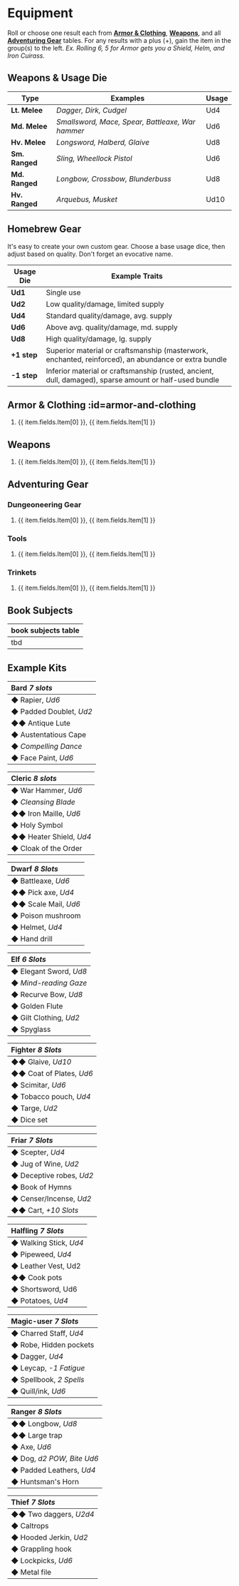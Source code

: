 # Equipment

Roll or choose one result each from [**Armor & Clothing**](#armor-and-clothing), [**Weapons**](#weapons), and all [**Adventuring Gear**](#adventuring-gear) tables. For any results with a plus (+), gain the item in the group(s) to the left. *Ex. Rolling 6, 5 for Armor gets you a Shield, Helm, and Iron Cuirass.*

## Weapons & Usage Die

| Type | Examples | Usage |
| - | - | - |
| **Lt. Melee** | *Dagger, Dirk, Cudgel* | Ud4 |
| **Md. Melee** | *Smallsword, Mace, Spear, Battleaxe, War hammer* | Ud6 |
| **Hv. Melee** | *Longsword, Halberd, Glaive* | Ud8 |
| **Sm. Ranged** | *Sling, Wheellock Pistol* | Ud6 |
| **Md. Ranged** | *Longbow, Crossbow, Blunderbuss* | Ud8 |
| **Hv. Ranged** | *Arquebus, Musket* | Ud10 |

## Homebrew Gear

It's easy to create your own custom gear. Choose a base usage dice, then adjust based on quality. Don't forget an evocative name. 

| Usage Die | Example Traits |
| - | - |
| **Ud1** | Single use |
| **Ud2** | Low quality/damage, limited supply |
| **Ud4** | Standard quality/damage, avg. supply |
| **Ud6** | Above avg. quality/damage, md. supply |
| **Ud8** | High quality/damage, lg. supply |
| **+1 step** | Superior material or craftsmanship (masterwork, enchanted, reinforced), an abundance or extra bundle |
| **-1 step** | Inferior material or craftsmanship (rusted, ancient, dull, damaged), sparse amount or half-used bundle |

## Armor & Clothing :id=armor-and-clothing

<div class="d36-table__wrap">
    <ol class="d36-table wide">
        <li
            v-for="item in atArmor"
        >
            <!-- <small>◆<span v-if="item.fields.Bulky">◆</span>&nbsp;</small> -->
            <span :title="item.fields.Dice[0]">{{ item.fields.Item[0] }}</span><span v-if="item.fields.Item[1]">,
            <span :title="item.fields.Dice[1]">{{ item.fields.Item[1] }}</span></span>
        </li>
    </ol>
</div>

## Weapons

<div class="d36-table__wrap">
    <ol class="d36-table wide">
        <li
            v-for="item in atWeapons"
        >
            <span :title="item.fields.Dice[0]">{{ item.fields.Item[0] }}</span><span v-if="item.fields.Item[1]">,
            <span :title="item.fields.Dice[1]">{{ item.fields.Item[1] }}</span></span>
        </li>
    </ol>
</div>

## Adventuring Gear

### Dungeoneering Gear

<ol class="d36-table">
    <li
        v-for="item in atDungeoneeringGear"
    >
        <span :title="item.fields.Dice[0]">{{ item.fields.Item[0] }}</span><span v-if="item.fields.Item[1]">,
        <span :title="item.fields.Dice[1]">{{ item.fields.Item[1] }}</span></span>
    </li>
</ol>

### Tools

<ol class="d36-table">
    <li
        v-for="item in atTools"
    >
        <span :title="item.fields.Dice[0]">{{ item.fields.Item[0] }}</span><span v-if="item.fields.Item[1]">,
        <span :title="item.fields.Dice[1]">{{ item.fields.Item[1] }}</span></span>
    </li>
</ol>

### Trinkets

<ol class="d36-table">
    <li
        v-for="item in atTrinkets"
    >
        <span :title="item.fields.Dice[0]">{{ item.fields.Item[0] }}</span><span v-if="item.fields.Item[1]">,
        <span :title="item.fields.Dice[1]">{{ item.fields.Item[1] }}</span></span>
    </li>
</ol>

## Book Subjects

| book subjects table |
| --- |
| tbd |

## Example Kits

<div class="kits-grid">

| Bard *7 slots*     |
|:-------------------|
| ◆ Rapier, *Ud6* |
| ◆ Padded Doublet, *Ud2* |
| ◆◆ Antique Lute |
| ◆ Austentatious Cape |
| ◆ *Compelling Dance* |
| ◆ Face Paint, *Ud6* |

| Cleric *8 slots*     |
|:-------------------|
| ◆ War Hammer, *Ud6* |
| ◆ *Cleansing Blade* |
| ◆◆ Iron Maille, *Ud6* |
| ◆ Holy Symbol |
| ◆◆ Heater Shield, *Ud4* |
| ◆ Cloak of the Order |

| Dwarf  *8 Slots* |
|:-------------------|
| ◆ Battleaxe, *Ud6* |
| ◆◆ Pick axe, *Ud4* |
| ◆◆ Scale Mail, *Ud6* |
| ◆ Poison mushroom |
| ◆ Helmet, *Ud4* |
| ◆ Hand drill |

| Elf  *6 Slots* |
|:-------------------|
| ◆ Elegant Sword, *Ud8* |
| ◆ *Mind-reading Gaze* |
| ◆ Recurve Bow, *Ud8* |
| ◆ Golden Flute |
| ◆ Gilt Clothing, *Ud2* |
| ◆ Spyglass |

| Fighter  *8 Slots* |
|:-------------------|
| ◆◆ Glaive, *Ud10* |
| ◆◆ Coat of Plates, *Ud6* |
| ◆ Scimitar, *Ud6* |
| ◆ Tobacco pouch, *Ud4* |
| ◆ Targe, *Ud2* |
| ◆ Dice set |

| Friar  *7 Slots* |
|:-------------------|
| ◆ Scepter, *Ud4* |
| ◆ Jug of Wine, *Ud2* |
| ◆ Deceptive robes, *Ud2* |
| ◆ Book of Hymns |
| ◆ Censer/Incense, *Ud2* |
| ◆◆ Cart, *+10 Slots* |

| Halfling  *7 Slots* |
|:-------------------|
| ◆ Walking Stick, *Ud4* |
| ◆ Pipeweed, *Ud4* |
| ◆ Leather Vest, Ud2 |
| ◆◆ Cook pots |
| ◆ Shortsword, Ud6 |
| ◆ Potatoes, *Ud4* |

| Magic-user  *7 Slots* |
|:-------------------|
| ◆ Charred Staff, *Ud4* |
| ◆ Robe, Hidden pockets |
| ◆ Dagger, *Ud4* |
| ◆ Leycap, *-1 Fatigue* |
| ◆ Spellbook, *2 Spells* |
| ◆ Quill/ink, *Ud6* |

| Ranger  *8 Slots* |
|:-------------------|
| ◆◆ Longbow, *Ud8* |
◆◆ Large trap |
◆ Axe, *Ud6* |
◆ Dog, *d2 POW, Bite Ud6* |
◆ Padded Leathers, *Ud4* |
◆ Huntsman's Horn |

| Thief  *7 Slots* |
|:-------------------|
| ◆◆ Two daggers, *U2d4* |
| ◆ Caltrops |
| ◆ Hooded Jerkin, *Ud2* |
| ◆ Grappling hook |
| ◆ Lockpicks, *Ud6* |
| ◆ Metal file |

</div>
